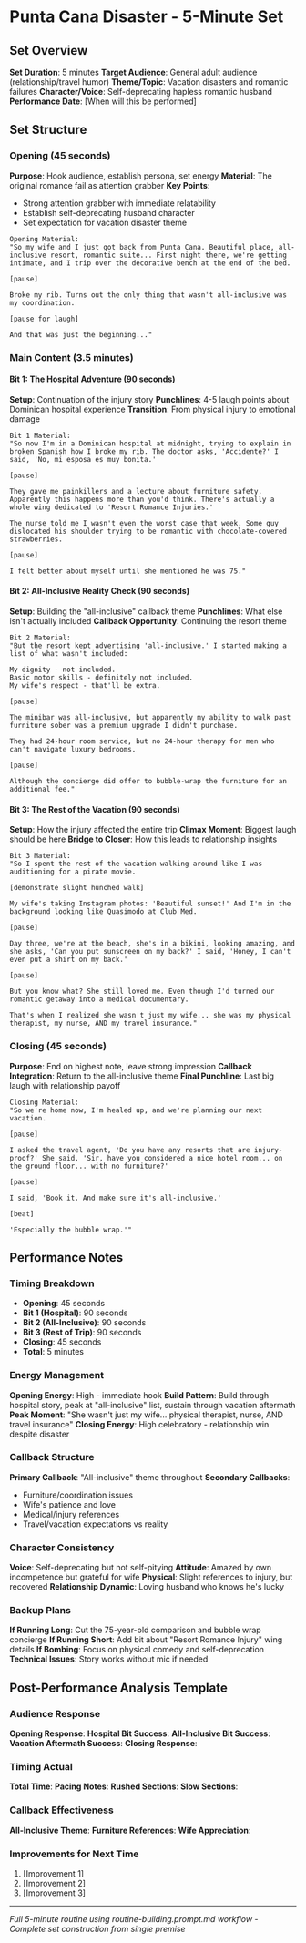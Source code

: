 # Punta Cana Disaster - 5-Minute Set

## Set Overview
**Set Duration**: 5 minutes
**Target Audience**: General adult audience (relationship/travel humor)
**Theme/Topic**: Vacation disasters and romantic failures
**Character/Voice**: Self-deprecating hapless romantic husband
**Performance Date**: [When will this be performed]

## Set Structure

### Opening (45 seconds)
**Purpose**: Hook audience, establish persona, set energy
**Material**: The original romance fail as attention grabber
**Key Points**:
- Strong attention grabber with immediate relatability
- Establish self-deprecating husband character
- Set expectation for vacation disaster theme

```
Opening Material:
"So my wife and I just got back from Punta Cana. Beautiful place, all-inclusive resort, romantic suite... First night there, we're getting intimate, and I trip over the decorative bench at the end of the bed.

[pause]

Broke my rib. Turns out the only thing that wasn't all-inclusive was my coordination.

[pause for laugh]

And that was just the beginning..."
```

### Main Content (3.5 minutes)

#### Bit 1: The Hospital Adventure (90 seconds)
**Setup**: Continuation of the injury story
**Punchlines**: 4-5 laugh points about Dominican hospital experience
**Transition**: From physical injury to emotional damage

```
Bit 1 Material:
"So now I'm in a Dominican hospital at midnight, trying to explain in broken Spanish how I broke my rib. The doctor asks, 'Accidente?' I said, 'No, mi esposa es muy bonita.'

[pause]

They gave me painkillers and a lecture about furniture safety. Apparently this happens more than you'd think. There's actually a whole wing dedicated to 'Resort Romance Injuries.' 

The nurse told me I wasn't even the worst case that week. Some guy dislocated his shoulder trying to be romantic with chocolate-covered strawberries. 

[pause]

I felt better about myself until she mentioned he was 75."
```

#### Bit 2: All-Inclusive Reality Check (90 seconds)
**Setup**: Building the "all-inclusive" callback theme
**Punchlines**: What else isn't actually included
**Callback Opportunity**: Continuing the resort theme

```
Bit 2 Material:
"But the resort kept advertising 'all-inclusive.' I started making a list of what wasn't included:

My dignity - not included.
Basic motor skills - definitely not included.
My wife's respect - that'll be extra.

[pause]

The minibar was all-inclusive, but apparently my ability to walk past furniture sober was a premium upgrade I didn't purchase.

They had 24-hour room service, but no 24-hour therapy for men who can't navigate luxury bedrooms.

[pause]

Although the concierge did offer to bubble-wrap the furniture for an additional fee."
```

#### Bit 3: The Rest of the Vacation (90 seconds)
**Setup**: How the injury affected the entire trip
**Climax Moment**: Biggest laugh should be here
**Bridge to Closer**: How this leads to relationship insights

```
Bit 3 Material:
"So I spent the rest of the vacation walking around like I was auditioning for a pirate movie. 

[demonstrate slight hunched walk]

My wife's taking Instagram photos: 'Beautiful sunset!' And I'm in the background looking like Quasimodo at Club Med.

[pause]

Day three, we're at the beach, she's in a bikini, looking amazing, and she asks, 'Can you put sunscreen on my back?' I said, 'Honey, I can't even put a shirt on my back.'

[pause]

But you know what? She still loved me. Even though I'd turned our romantic getaway into a medical documentary.

That's when I realized she wasn't just my wife... she was my physical therapist, my nurse, AND my travel insurance."
```

### Closing (45 seconds)
**Purpose**: End on highest note, leave strong impression
**Callback Integration**: Return to the all-inclusive theme
**Final Punchline**: Last big laugh with relationship payoff

```
Closing Material:
"So we're home now, I'm healed up, and we're planning our next vacation. 

[pause]

I asked the travel agent, 'Do you have any resorts that are injury-proof?' She said, 'Sir, have you considered a nice hotel room... on the ground floor... with no furniture?'

[pause]

I said, 'Book it. And make sure it's all-inclusive.'

[beat]

'Especially the bubble wrap.'"
```

## Performance Notes

### Timing Breakdown
- **Opening**: 45 seconds
- **Bit 1 (Hospital)**: 90 seconds  
- **Bit 2 (All-Inclusive)**: 90 seconds
- **Bit 3 (Rest of Trip)**: 90 seconds
- **Closing**: 45 seconds
- **Total**: 5 minutes

### Energy Management
**Opening Energy**: High - immediate hook
**Build Pattern**: Build through hospital story, peak at "all-inclusive" list, sustain through vacation aftermath
**Peak Moment**: "She wasn't just my wife... physical therapist, nurse, AND travel insurance"
**Closing Energy**: High celebratory - relationship win despite disaster

### Callback Structure
**Primary Callback**: "All-inclusive" theme throughout
**Secondary Callbacks**: 
- Furniture/coordination issues
- Wife's patience and love
- Medical/injury references
- Travel/vacation expectations vs reality

### Character Consistency
**Voice**: Self-deprecating but not self-pitying
**Attitude**: Amazed by own incompetence but grateful for wife
**Physical**: Slight references to injury, but recovered
**Relationship Dynamic**: Loving husband who knows he's lucky

### Backup Plans
**If Running Long**: Cut the 75-year-old comparison and bubble wrap concierge
**If Running Short**: Add bit about "Resort Romance Injury" wing details
**If Bombing**: Focus on physical comedy and self-deprecation
**Technical Issues**: Story works without mic if needed

## Post-Performance Analysis Template

### Audience Response
**Opening Response**: 
**Hospital Bit Success**: 
**All-Inclusive Bit Success**: 
**Vacation Aftermath Success**: 
**Closing Response**: 

### Timing Actual
**Total Time**: 
**Pacing Notes**: 
**Rushed Sections**: 
**Slow Sections**: 

### Callback Effectiveness
**All-Inclusive Theme**: 
**Furniture References**: 
**Wife Appreciation**: 

### Improvements for Next Time
1. [Improvement 1]
2. [Improvement 2]  
3. [Improvement 3]

---

*Full 5-minute routine using routine-building.prompt.md workflow - Complete set construction from single premise*

